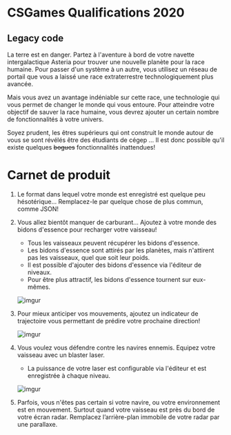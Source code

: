 # CSGames Qualifications 2020

## Legacy code

La terre est en danger. Partez à l'aventure à bord de votre navette intergalactique Asteria pour trouver une nouvelle planète pour la race humaine. Pour passer d'un système à un autre, vous utilisez un réseau de portail que vous a laissé une race extraterrestre technologiquement plus avancée.

Mais vous avez un avantage indéniable sur cette race, une technologie qui vous permet de changer le monde qui vous entoure. Pour atteindre votre objectif de sauver la race humaine, vous devrez ajouter un certain nombre de fonctionnalités à votre univers.

Soyez prudent, les êtres supérieurs qui ont construit le monde autour de vous se sont révélés être des étudiants de cégep ... Il est donc possible qu'il existe quelques ~~bogues~~ fonctionnalités inattendues!

# Carnet de produit
1. Le format dans lequel votre monde est enregistré est quelque peu hésotérique... Remplacez-le par quelque chose de plus commun, comme JSON!
2. Vous allez bientôt manquer de carburant... Ajoutez à votre monde des bidons d'essence pour recharger votre vaisseau!
    - Tous les vaisseaux peuvent récupérer les bidons d'essence.
    - Les bidons d'essence sont attirés par les planètes, mais n'attirent pas les vaisseaux, quel que soit leur poids.
    - Il est possible d'ajouter des bidons d'essence via l'éditeur de niveaux.
    - Pour être plus attractif, les bidons d'essence tournent sur eux-mêmes.
    
    ![imgur](https://i.imgur.com/SCs9Oaj.png)
3. Pour mieux anticiper vos mouvements, ajoutez un indicateur de trajectoire vous permettant de prédire votre prochaine direction!
    
    ![imgur](https://i.imgur.com/EaWz5LG.png)
4. Vous voulez vous défendre contre les navires ennemis. Equipez votre vaisseau avec un blaster laser.
    - La puissance de votre laser est configurable via l'éditeur et est enregistrée à chaque niveau.

    ![imgur](https://i.imgur.com/B1IjGJF.png)
5. Parfois, vous n'êtes pas certain si votre navire, ou votre environnement est en mouvement. Surtout quand votre vaisseau est près du bord de votre écran radar. Remplacez l’arrière-plan immobile de votre radar par une parallaxe.
